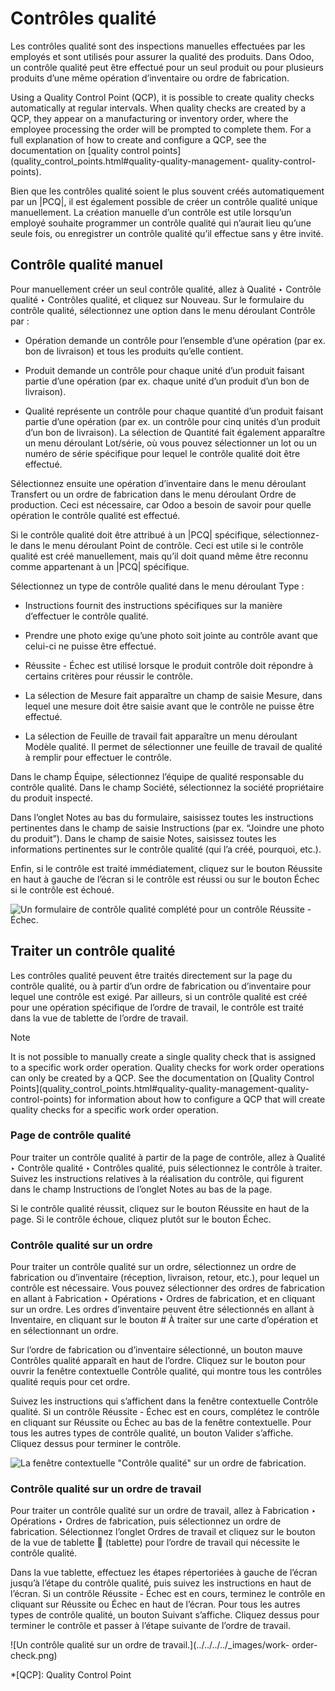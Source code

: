 # Contrôles qualité

Les contrôles qualité sont des inspections manuelles effectuées par les
employés et sont utilisés pour assurer la qualité des produits. Dans Odoo, un
contrôle qualité peut être effectué pour un seul produit ou pour plusieurs
produits d’une même opération d’inventaire ou ordre de fabrication.

Using a Quality Control Point (QCP), it is possible to create quality checks
automatically at regular intervals. When quality checks are created by a QCP,
they appear on a manufacturing or inventory order, where the employee
processing the order will be prompted to complete them. For a full explanation
of how to create and configure a QCP, see the documentation on [quality
control points](quality_control_points.html#quality-quality-management-
quality-control-points).

Bien que les contrôles qualité soient le plus souvent créés automatiquement
par un |PCQ|, il est également possible de créer un contrôle qualité unique
manuellement. La création manuelle d’un contrôle est utile lorsqu’un employé
souhaite programmer un contrôle qualité qui n’aurait lieu qu’une seule fois,
ou enregistrer un contrôle qualité qu’il effectue sans y être invité.

## Contrôle qualité manuel

Pour manuellement créer un seul contrôle qualité, allez à Qualité ‣ Contrôle
qualité ‣ Contrôles qualité, et cliquez sur Nouveau. Sur le formulaire du
contrôle qualité, sélectionnez une option dans le menu déroulant Contrôle par
:

  * Opération demande un contrôle pour l’ensemble d’une opération (par ex. bon de livraison) et tous les produits qu’elle contient.

  * Produit demande un contrôle pour chaque unité d’un produit faisant partie d’une opération (par ex. chaque unité d’un produit d’un bon de livraison).

  * Qualité représente un contrôle pour chaque quantité d’un produit faisant partie d’une opération (par ex. un contrôle pour cinq unités d’un produit d’un bon de livraison). La sélection de Quantité fait également apparaître un menu déroulant Lot/série, où vous pouvez sélectionner un lot ou un numéro de série spécifique pour lequel le contrôle qualité doit être effectué.

Sélectionnez ensuite une opération d’inventaire dans le menu déroulant
Transfert ou un ordre de fabrication dans le menu déroulant Ordre de
production. Ceci est nécessaire, car Odoo a besoin de savoir pour quelle
opération le contrôle qualité est effectué.

Si le contrôle qualité doit être attribué à un |PCQ| spécifique, sélectionnez-
le dans le menu déroulant Point de contrôle. Ceci est utile si le contrôle
qualité est créé manuellement, mais qu’il doit quand même être reconnu comme
appartenant à un |PCQ| spécifique.

Sélectionnez un type de contrôle qualité dans le menu déroulant Type :

  * Instructions fournit des instructions spécifiques sur la manière d’effectuer le contrôle qualité.

  * Prendre une photo exige qu’une photo soit jointe au contrôle avant que celui-ci ne puisse être effectué.

  * Réussite - Échec est utilisé lorsque le produit contrôle doit répondre à certains critères pour réussir le contrôle.

  * La sélection de Mesure fait apparaître un champ de saisie Mesure, dans lequel une mesure doit être saisie avant que le contrôle ne puisse être effectué.

  * La sélection de Feuille de travail fait apparaître un menu déroulant Modèle qualité. Il permet de sélectionner une feuille de travail de qualité à remplir pour effectuer le contrôle.

Dans le champ Équipe, sélectionnez l’équipe de qualité responsable du contrôle
qualité. Dans le champ Société, sélectionnez la société propriétaire du
produit inspecté.

Dans l’onglet Notes au bas du formulaire, saisissez toutes les instructions
pertinentes dans le champ de saisie Instructions (par ex. “Joindre une photo
du produit”). Dans le champ de saisie Notes, saisissez toutes les informations
pertinentes sur le contrôle qualité (qui l’a créé, pourquoi, etc.).

Enfin, si le contrôle est traité immédiatement, cliquez sur le bouton Réussite
en haut à gauche de l’écran si le contrôle est réussi ou sur le bouton Échec
si le contrôle est échoué.

![Un formulaire de contrôle qualité complété pour un contrôle Réussite -
Échec.](../../../../_images/quality-check-form1.png)

## Traiter un contrôle qualité

Les contrôles qualité peuvent être traités directement sur la page du contrôle
qualité, ou à partir d’un ordre de fabrication ou d’inventaire pour lequel une
contrôle est exigé. Par ailleurs, si un contrôle qualité est créé pour une
opération spécifique de l’ordre de travail, le contrôle est traité dans la vue
de tablette de l’ordre de travail.

Note

It is not possible to manually create a single quality check that is assigned
to a specific work order operation. Quality checks for work order operations
can only be created by a QCP. See the documentation on [Quality Control
Points](quality_control_points.html#quality-quality-management-quality-
control-points) for information about how to configure a QCP that will create
quality checks for a specific work order operation.

### Page de contrôle qualité

Pour traiter un contrôle qualité à partir de la page de contrôle, allez à
Qualité ‣ Contrôle qualité ‣ Contrôles qualité, puis sélectionnez le contrôle
à traiter. Suivez les instructions relatives à la réalisation du contrôle, qui
figurent dans le champ Instructions de l’onglet Notes au bas de la page.

Si le contrôle qualité réussit, cliquez sur le bouton Réussite en haut de la
page. Si le contrôle échoue, cliquez plutôt sur le bouton Échec.

### Contrôle qualité sur un ordre

Pour traiter un contrôle qualité sur un ordre, sélectionnez un ordre de
fabrication ou d’inventaire (réception, livraison, retour, etc.), pour lequel
un contrôle est nécessaire. Vous pouvez sélectionner des ordres de fabrication
en allant à Fabrication ‣ Opérations ‣ Ordres de fabrication, et en cliquant
sur un ordre. Les ordres d’inventaire peuvent être sélectionnés en allant à
Inventaire, en cliquant sur le bouton # À traiter sur une carte d’opération et
en sélectionnant un ordre.

Sur l’ordre de fabrication ou d’inventaire sélectionné, un bouton mauve
Contrôles qualité apparaît en haut de l’ordre. Cliquez sur le bouton pour
ouvrir la fenêtre contextuelle Contrôle qualité, qui montre tous les contrôles
qualité requis pour cet ordre.

Suivez les instructions qui s’affichent dans la fenêtre contextuelle Contrôle
qualité. Si un contrôle Réussite - Échec est en cours, complétez le contrôle
en cliquant sur Réussite ou Échec au bas de la fenêtre contextuelle. Pour tous
les autres types de contrôle qualité, un bouton Valider s’affiche. Cliquez
dessus pour terminer le contrôle.

![La fenêtre contextuelle "Contrôle qualité" sur un ordre de
fabrication.](../../../../_images/quality-check-pop-up1.png)

### Contrôle qualité sur un ordre de travail

Pour traiter un contrôle qualité sur un ordre de travail, allez à Fabrication
‣ Opérations ‣ Ordres de fabrication, puis sélectionnez un ordre de
fabrication. Sélectionnez l’onglet Ordres de travail et cliquez sur le bouton
de la vue de tablette 📱 (tablette) pour l’ordre de travail qui nécessite le
contrôle qualité.

Dans la vue tablette, effectuez les étapes répertoriées à gauche de l’écran
jusqu’à l’étape du contrôle qualité, puis suivez les instructions en haut de
l’écran. Si un contrôle Réussite - Échec est en cours, terminez le contrôle en
cliquant sur Réussite ou Échec en haut de l’écran. Pour tous les autres types
de contrôle qualité, un bouton Suivant s’affiche. Cliquez dessus pour terminer
le contrôle et passer à l’étape suivante de l’ordre de travail.

![Un contrôle qualité sur un ordre de travail.](../../../../_images/work-
order-check.png)

  *[QCP]: Quality Control Point

